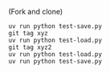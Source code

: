 (Fork and clone)
```
uv run python test-save.py
git tag xyz
uv run python test-load.py
git tag xyz2
uv run python test-load.py
uv run python test-save.py
```
